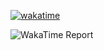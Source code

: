 [![wakatime](https://wakatime.com/badge/user/5970ac98-85fb-4bfd-a7d8-142e7d5bd274.svg)](https://wakatime.com/@5970ac98-85fb-4bfd-a7d8-142e7d5bd274)

![WakaTime Report](https://wakatime.com/share/@Nekopan1529/7e130cd4-24b7-4455-aaf4-a8af36e2ddfd.svg)



<!--START_SECTION:waka-->
<!--END_SECTION:waka-->
